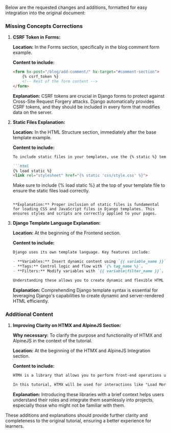 Below are the requested changes and additions, formatted for easy integration into the original document:

### Missing Concepts Corrections

1. **CSRF Token in Forms:**

   **Location:** In the Forms section, specifically in the blog comment form example.

   **Content to include:**

   ```html
   <form hx-post="/blog/add-comment/" hx-target="#comment-section">
       {% csrf_token %}
       <!-- Rest of the form content -->
   </form>
   ```

   **Explanation:** CSRF tokens are crucial in Django forms to protect against Cross-Site Request Forgery attacks. Django automatically provides CSRF tokens, and they should be included in every form that modifies data on the server.

2. **Static Files Explanation:**

   **Location:** In the HTML Structure section, immediately after the base template example.

   **Content to include:**

   ```markdown
   To include static files in your templates, use the {% static %} template tag:

   ```html
   {% load static %}
   <link rel="stylesheet" href="{% static 'css/style.css' %}">
   ```

   Make sure to include {% load static %} at the top of your template file to ensure the static files load correctly.
   ```

   **Explanation:** Proper inclusion of static files is fundamental for loading CSS and JavaScript files in Django templates. This ensures styles and scripts are correctly applied to your pages.

3. **Django Template Language Explanation:**

   **Location:** At the beginning of the Frontend section.

   **Content to include:**

   ```markdown
   Django uses its own template language. Key features include:

   - **Variables:** Insert dynamic content using `{{ variable_name }}`.
   - **Tags:** Control logic and flow with `{% tag_name %}`.
   - **Filters:** Modify variables with `{{ variable|filter_name }}`.

   Understanding these allows you to create dynamic and flexible HTML templates.
   ```

   **Explanation:** Comprehending Django template syntax is essential for leveraging Django's capabilities to create dynamic and server-rendered HTML efficiently.

### Additional Content

1. **Improving Clarity on HTMX and AlpineJS Section:**

   **Why necessary:** To clarify the purpose and functionality of HTMX and AlpineJS in the context of the tutorial.

   **Location:** At the beginning of the HTMX and AlpineJS Integration section.

   **Content to include:**

   ```markdown
   HTMX is a library that allows you to perform front-end operations using HTML attributes, simplifying server-side interactivity without complex JavaScript. AlpineJS is a minimal framework for adding dynamic behavior to your HTML directly, similar to frameworks like Vue.js, but with a much lighter footprint.

   In this tutorial, HTMX will be used for interactions like "Load More" functionality, while AlpineJS will manage UI states such as toggling visibility for project filters.
   ```

   **Explanation:** Introducing these libraries with a brief context helps users understand their roles and integrate them seamlessly into projects, especially those who might not be familiar with them.

These additions and explanations should provide further clarity and completeness to the original tutorial, ensuring a better experience for learners.